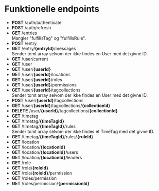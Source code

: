 
# Funktionelle endpoints

 - __POST__ /auth/authenticate
 - __POST__ /auth/refresh
 - __GET__ /entries  
 Mangler "fulfillsTag" og "fulfillsRule".
 - __POST__ /entry
 - __GET__ /entry/__{entryId}__/messages  
 Sender tomt array selvom der ikke findes en User med det givne ID.
 - __GET__ /user/current
 - __GET__ /user
 - __GET__ /user/__{userId}__
 - __GET__ /user/__{userId}__/locations
 - __GET__ /user/__{userId}__/roles
 - __GET__ /user/__{userId}__/permissions
 - __GET__ /user/__{userId}__/tagcollections  
 Sender tomt array selvom der ikke findes en User med det givne ID.
 - __POST__ /user/__{userId}__/tagcollections
 - __GET__ /user/__{userId}__/tagcollections/__{collectionId}__
 - __DELETE__ /user/__{userId}__/tagcollections/__{collectionId}__
 - __GET__ /timetag
 - __GET__ /timetag/__{timeTagId}__
 - __GET__ /timetag/__{timeTagId}__/rules  
 Sender tomt array selvom der ikke findes et TimeTag med det givne ID.
 - __GET__ /timetag/__{timeTagId}__/rules/__{ruleId}__
 - __GET__ /location
 - __GET__ /location/__{locationId}__
 - __GET__ /location/__{locationId}__/users
 - __GET__ /location/__{locationId}__/leaders
 - __GET__ /role
 - __GET__ /role/__{roleId}__
 - __GET__ /role/__{roleId}__/permission
 - __GET__ /roles/permission
 - __GET__ /roles/permission/__{permissionId}__